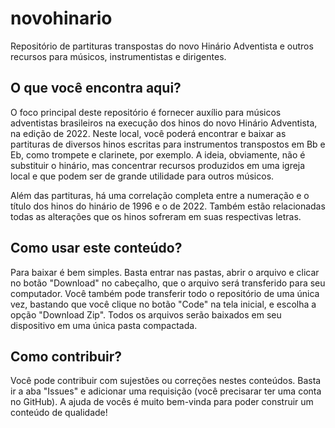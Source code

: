# novohinario
Repositório de partituras transpostas do novo Hinário Adventista e outros recursos para músicos, instrumentistas e dirigentes.

## O que você encontra aqui?
O foco principal deste repositório é fornecer auxílio para músicos adventistas brasileiros na execução dos hinos do novo Hinário Adventista, na edição de 2022. Neste local, você poderá encontrar e baixar as partituras de diversos hinos escritas para instrumentos transpostos em Bb e Eb, como trompete e clarinete, por exemplo. A ideia, obviamente, não é substituir o hinário, mas concentrar recursos produzidos em uma igreja local e que podem ser de grande utilidade para outros músicos.

Além das partituras, há uma correlação completa entre a numeração e o título dos hinos do hinário de 1996 e o de 2022. Também estão relacionadas todas as alterações que os hinos sofreram em suas respectivas letras.

## Como usar este conteúdo?
Para baixar é bem simples. Basta entrar nas pastas, abrir o arquivo e clicar no botão "Download" no cabeçalho, que o arquivo será transferido para seu computador. Você também pode transferir todo o repositório de uma única vez, bastando que você clique no botão "Code" na tela inicial, e escolha a opção "Download Zip". Todos os arquivos serão baixados em seu dispositivo em uma única pasta compactada.

## Como contribuir?
Você pode contribuir com sujestões ou correções nestes conteúdos. Basta ir a aba "Issues" e adicionar uma requisição (você precisarar ter uma conta no GitHub). A ajuda de vocês é muito bem-vinda para poder construir um conteúdo de qualidade!
